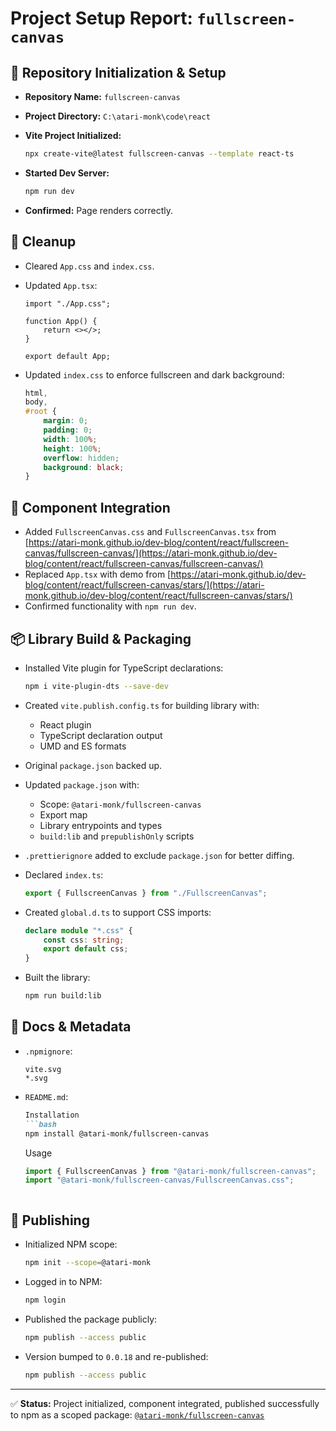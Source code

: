# Project Setup Report: `fullscreen-canvas`

## 📁 Repository Initialization & Setup

* **Repository Name:** `fullscreen-canvas`
* **Project Directory:** `C:\atari-monk\code\react`
* **Vite Project Initialized:**

  ```bash
  npx create-vite@latest fullscreen-canvas --template react-ts
  ```
* **Started Dev Server:**

  ```bash
  npm run dev
  ```
* **Confirmed:** Page renders correctly.

## 🧹 Cleanup

* Cleared `App.css` and `index.css`.
* Updated `App.tsx`:

  ```tsx
  import "./App.css";

  function App() {
      return <></>;
  }

  export default App;
  ```
* Updated `index.css` to enforce fullscreen and dark background:

  ```css
  html,
  body,
  #root {
      margin: 0;
      padding: 0;
      width: 100%;
      height: 100%;
      overflow: hidden;
      background: black;
  }
  ```

## 🧩 Component Integration

* Added `FullscreenCanvas.css` and `FullscreenCanvas.tsx` from
  [https://atari-monk.github.io/dev-blog/content/react/fullscreen-canvas/fullscreen-canvas/](https://atari-monk.github.io/dev-blog/content/react/fullscreen-canvas/fullscreen-canvas/)
* Replaced `App.tsx` with demo from
  [https://atari-monk.github.io/dev-blog/content/react/fullscreen-canvas/stars/](https://atari-monk.github.io/dev-blog/content/react/fullscreen-canvas/stars/)
* Confirmed functionality with `npm run dev`.

## 📦 Library Build & Packaging

* Installed Vite plugin for TypeScript declarations:

  ```bash
  npm i vite-plugin-dts --save-dev
  ```

* Created `vite.publish.config.ts` for building library with:

  * React plugin
  * TypeScript declaration output
  * UMD and ES formats

* Original `package.json` backed up.

* Updated `package.json` with:

  * Scope: `@atari-monk/fullscreen-canvas`
  * Export map
  * Library entrypoints and types
  * `build:lib` and `prepublishOnly` scripts

* `.prettierignore` added to exclude `package.json` for better diffing.

* Declared `index.ts`:

  ```ts
  export { FullscreenCanvas } from "./FullscreenCanvas";
  ```

* Created `global.d.ts` to support CSS imports:

  ```ts
  declare module "*.css" {
      const css: string;
      export default css;
  }
  ```

* Built the library:

  ```bash
  npm run build:lib
  ```

## 📄 Docs & Metadata

* `.npmignore`:

  ```text
  vite.svg
  *.svg
  ```

* `README.md`:

  ```markdown
  Installation
  ```bash
  npm install @atari-monk/fullscreen-canvas
  ````

  Usage

  ```jsx
  import { FullscreenCanvas } from "@atari-monk/fullscreen-canvas";
  import "@atari-monk/fullscreen-canvas/FullscreenCanvas.css";
  ```
  ```

## 🚀 Publishing

* Initialized NPM scope:

  ```bash
  npm init --scope=@atari-monk
  ```

* Logged in to NPM:

  ```bash
  npm login
  ```

* Published the package publicly:

  ```bash
  npm publish --access public
  ```

* Version bumped to `0.0.18` and re-published:

  ```bash
  npm publish --access public
  ```

---

✅ **Status:** Project initialized, component integrated, published successfully to npm as a scoped package:
[`@atari-monk/fullscreen-canvas`](https://www.npmjs.com/package/@atari-monk/fullscreen-canvas)
